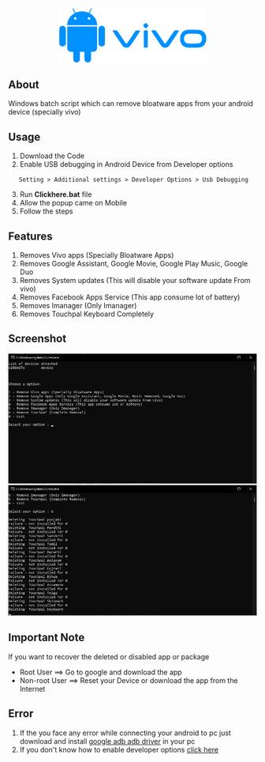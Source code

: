 
<div align="center">
  <img src="/Images/img.svg" width="300px" />
</div>

## About
<p>Windows batch script which can remove bloatware apps from your android device (specially vivo)<p>

## Usage

1. Download the Code
2. Enable USB debugging in Android Device from Developer options
```
   Setting > Additional settings > Developer Options > Usb Debugging
```
3. Run **Clickhere.bat** file
4. Allow the popup came on Mobile
5. Follow the steps

## Features

1. Removes Vivo apps (Specially Bloatware Apps)
2. Removes Google Assistant, Google Movie, Google Play Music, Google Duo 
3. Removes System updates (This will disable your software update From vivo)
4. Removes Facebook Apps Service (This app consume lot of battery)
5. Removes Imanager (Only Imanager)
6. Removes Touchpal Keyboard Completely

## Screenshot
  <img src="/Images/img1.jpg" width="auto"/>
  <img src="/Images/img2.jpg" width="auto"/>

  
## Important Note

If you want to recover the deleted or disabled app or package

- Root User ==> Go to google and download the app
- Non-root User ==> Reset your Device or download the app from the Internet


## Error

1. If the you face any error while connecting your android to pc just download and install [google adb adb driver](https://developer.android.com/studio/run/win-usb) in your pc
2. If you don't know how to enable developer options [click here](https://www.vivo.com/in/support/questionByTitle?title=How%20to%20enable%20Developer%20options?)

